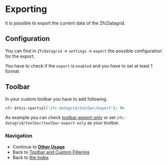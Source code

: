 # Exporting

it is possible to export the current data of the ZfcDatagrid.

## Configuration

You can find in `ZfcDatagrid` -> `settings` -> `export` the possible configuration for the export.

You have to check if the `export` is `enabled` and you have to set at least 1 format.

## Toolbar

In your custom toolbar you have to add following.

````php
<?= $this->partial('zfc-datagrid/toolbar/export'); ?>
```` 

As example you can check [toolbar-export-only](/blob/master/view/zfc-datagrid/toolbar/toolbar-export-only.phtml) or set `zfc-datagrid/toolbar/toolbar-export-only` as your toolbar.

### Navigation

* Continue to [**Other Usage**](/docs/07.%20Other%20Usage.md)
* Back to [Toolbar and Custom Filtering](/docs/05.%20Toolbar%20and%20Custom%20Filtering.md)
* Back to [the Index](/docs/README.md)
